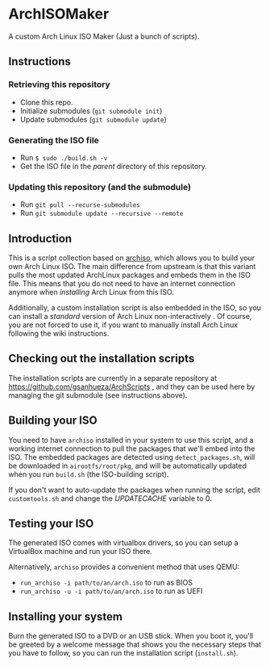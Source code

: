 # ArchISOMaker

A custom Arch Linux ISO Maker (Just a bunch of scripts).

## Instructions

### Retrieving this repository

* Clone this repo.
* Initialize submodules (`git submodule init`)
* Update submodules (`git submodule update`)

### Generating the ISO file

* Run `$ sudo ./build.sh -v`
* Get the ISO file in the *parent* directory of this repository.

### Updating this repository (and the submodule)

* Run `git pull --recurse-submodules`
* Run `git submodule update --recursive --remote`

## Introduction

This is a script collection based on [archiso](https://gitlab.archlinux.org/archlinux/archiso/), which allows you to build your own Arch Linux ISO. The main difference from upstream is that this variant pulls the most updated ArchLinux packages and embeds them in the ISO file. This means that you do not need to have an internet connection anymore when *installing* Arch Linux from this ISO.

Additionally, a custom installation script is also embedded in the ISO, so you can install a *standard* version of Arch Linux non-interactively . Of course, you are not forced to use it, if you want to manually install Arch Linux following the wiki instructions.

## Checking out the installation scripts

The installation scripts are currently in a separate repository at https://github.com/gsanhueza/ArchScripts , and they can be used here by managing the git submodule (see instructions above).

## Building your ISO

You need to have `archiso` installed in your system to use this script, and a working internet connection to pull the packages that we'll embed into the ISO. The embedded packages are detected using `detect_packages.sh`, will be downloaded in `airootfs/root/pkg`, and will be automatically updated when you run `build.sh` (the ISO-building script).

If you don't want to auto-update the packages when running the script, edit `customtools.sh` and change the *UPDATECACHE* variable to 0.

## Testing your ISO

The generated ISO comes with virtualbox drivers, so you can setup a VirtualBox machine and run your ISO there.

Alternatively, `archiso` provides a convenient method that uses QEMU:

- `run_archiso -i path/to/an/arch.iso` to run as BIOS
- `run_archiso -u -i path/to/an/arch.iso` to run as UEFI

## Installing your system

Burn the generated ISO to a DVD or an USB stick. When you boot it, you'll be greeted by a welcome message that shows you the necessary steps that you have to follow, so you can run the installation script (`install.sh`).

